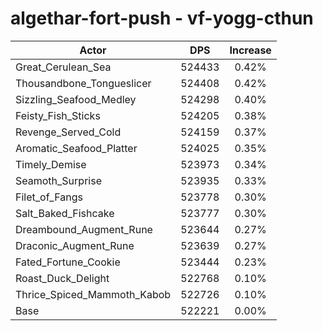 # algethar-fort-push - vf-yogg-cthun
| Actor | DPS | Increase |
|---|:---:|:---:|
|Great_Cerulean_Sea|524433|0.42%|
|Thousandbone_Tongueslicer|524408|0.42%|
|Sizzling_Seafood_Medley|524298|0.40%|
|Feisty_Fish_Sticks|524205|0.38%|
|Revenge_Served_Cold|524159|0.37%|
|Aromatic_Seafood_Platter|524025|0.35%|
|Timely_Demise|523973|0.34%|
|Seamoth_Surprise|523935|0.33%|
|Filet_of_Fangs|523778|0.30%|
|Salt_Baked_Fishcake|523777|0.30%|
|Dreambound_Augment_Rune|523644|0.27%|
|Draconic_Augment_Rune|523639|0.27%|
|Fated_Fortune_Cookie|523444|0.23%|
|Roast_Duck_Delight|522768|0.10%|
|Thrice_Spiced_Mammoth_Kabob|522726|0.10%|
|Base|522221|0.00%|
